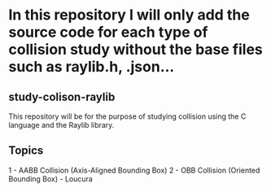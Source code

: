 # In this repository I will only add the source code for each type of collision study without the base files such as raylib.h, .json...
## study-colison-raylib
This repository will be for the purpose of studying collision using the C language and the Raylib library.
## Topics 
1 - AABB Collision (Axis-Aligned Bounding Box)
2 - OBB Collision (Oriented Bounding Box) - Loucura
